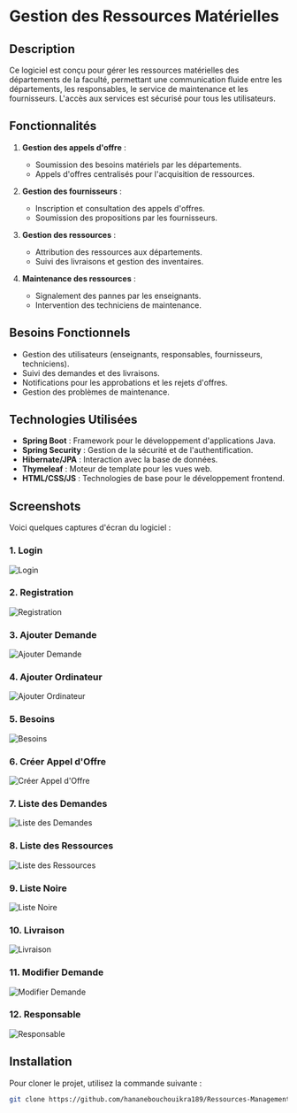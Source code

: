 # Gestion des Ressources Matérielles

## Description
Ce logiciel est conçu pour gérer les ressources matérielles des départements de la faculté, permettant une communication fluide entre les départements, les responsables, le service de maintenance et les fournisseurs. L'accès aux services est sécurisé pour tous les utilisateurs.

## Fonctionnalités
1. **Gestion des appels d'offre** : 
   - Soumission des besoins matériels par les départements.
   - Appels d'offres centralisés pour l'acquisition de ressources.
  
2. **Gestion des fournisseurs** : 
   - Inscription et consultation des appels d'offres.
   - Soumission des propositions par les fournisseurs.
  
3. **Gestion des ressources** :
   - Attribution des ressources aux départements.
   - Suivi des livraisons et gestion des inventaires.

4. **Maintenance des ressources** :
   - Signalement des pannes par les enseignants.
   - Intervention des techniciens de maintenance.

## Besoins Fonctionnels
- Gestion des utilisateurs (enseignants, responsables, fournisseurs, techniciens).
- Suivi des demandes et des livraisons.
- Notifications pour les approbations et les rejets d'offres.
- Gestion des problèmes de maintenance.

## Technologies Utilisées

- **Spring Boot** : Framework pour le développement d'applications Java.
- **Spring Security** : Gestion de la sécurité et de l'authentification.
- **Hibernate/JPA** : Interaction avec la base de données.
- **Thymeleaf** : Moteur de template pour les vues web.
- **HTML/CSS/JS** : Technologies de base pour le développement frontend.

## Screenshots
Voici quelques captures d'écran du logiciel :

### 1. **Login**
![Login](screenshots/login.PNG)

### 2. **Registration**
![Registration](screenshots/registration.PNG)

### 3. **Ajouter Demande**
![Ajouter Demande](screenshots/ajouter_demande.PNG)

### 4. **Ajouter Ordinateur**
![Ajouter Ordinateur](screenshots/ajouter_ordinateur.PNG)

### 5. **Besoins**
![Besoins](screenshots/besoins.PNG)

### 6. **Créer Appel d'Offre**
![Créer Appel d'Offre](screenshots/creer_appel_offre.PNG)

### 7. **Liste des Demandes**
![Liste des Demandes](screenshots/liste_des_demandes.PNG)

### 8. **Liste des Ressources**
![Liste des Ressources](screenshots/liste_ressources.PNG)

### 9. **Liste Noire**
![Liste Noire](screenshots/liste_noir.PNG)

### 10. **Livraison**
![Livraison](screenshots/livrason.PNG)

### 11. **Modifier Demande**
![Modifier Demande](screenshots/modifier_demande.PNG)

### 12. **Responsable**
![Responsable](screenshots/respo.PNG)

## Installation
Pour cloner le projet, utilisez la commande suivante :

```bash
git clone https://github.com/hananebouchouikra189/Ressources-Management.git
